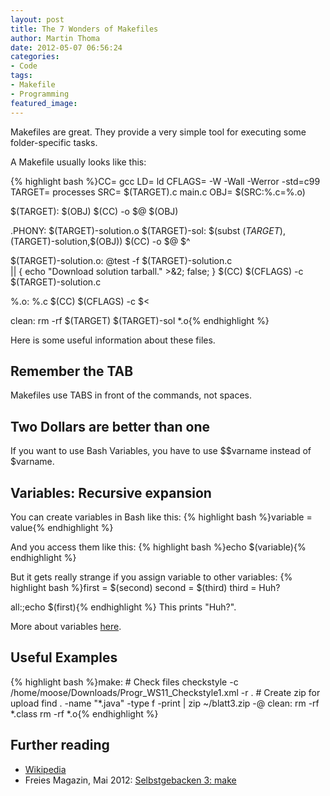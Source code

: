 ```yaml
---
layout: post
title: The 7 Wonders of Makefiles
author: Martin Thoma
date: 2012-05-07 06:56:24
categories: 
- Code
tags: 
- Makefile
- Programming
featured_image: 
---
```

Makefiles are great. They provide a very simple tool for executing some folder-specific tasks.

A Makefile usually looks like this:

{% highlight bash %}CC=     gcc
LD=     ld
CFLAGS= -W -Wall -Werror -std=c99
TARGET= processes
SRC=    $(TARGET).c main.c
OBJ=    $(SRC:%.c=%.o)

$(TARGET): $(OBJ)
	$(CC) -o $@ $(OBJ)

.PHONY: $(TARGET)-solution.o
$(TARGET)-sol: $(subst $(TARGET),$(TARGET)-solution,$(OBJ))
	$(CC) -o $@ $^

$(TARGET)-solution.o:
	@test -f $(TARGET)-solution.c \
	|| { echo &quot;Download solution tarball.&quot; &gt;&amp;2; false; }
	$(CC) $(CFLAGS) -c $(TARGET)-solution.c

%.o: %.c
	$(CC) $(CFLAGS) -c $&lt;

clean:
	rm -rf $(TARGET) $(TARGET)-sol *.o{% endhighlight %}

Here is some useful information about these files.

<h2>Remember the TAB</h2>
Makefiles use TABS in front of the commands, not spaces.
<h2>Two Dollars are better than one</h2>
If you want to use Bash Variables, you have to use $$varname instead of $varname.

<h2>Variables: Recursive expansion</h2>
You can create variables in Bash like this:
{% highlight bash %}variable = value{% endhighlight %}

And you access them like this:
{% highlight bash %}echo $(variable){% endhighlight %}

But it gets really strange if you assign variable to other variables:
{% highlight bash %}first  = $(second)
second = $(third)
third  = Huh?

all:;echo $(first){% endhighlight %}
This prints "Huh?".

More about variables <a href="http://www.gnu.org/software/make/manual/make.html#Flavors">here</a>.

<h2>Useful Examples</h2>
{% highlight bash %}make:
	# Check files
	checkstyle -c /home/moose/Downloads/Progr_WS11_Checkstyle1.xml -r .
	# Create zip for upload
	find . -name &quot;*.java&quot; -type f -print | zip ~/blatt3.zip -@
clean:
	rm -rf  *.class
	rm -rf  *.o{% endhighlight %}
<h2>Further reading</h2>
<ul>
	<li><a href="http://en.wikipedia.org/wiki/Make_(software)">Wikipedia</a></li>
    <li>Freies Magazin, Mai 2012: <a href="http://www.freiesmagazin.de/freiesMagazin-2012-05">Selbstgebacken 3: make</a></li>
</ul>